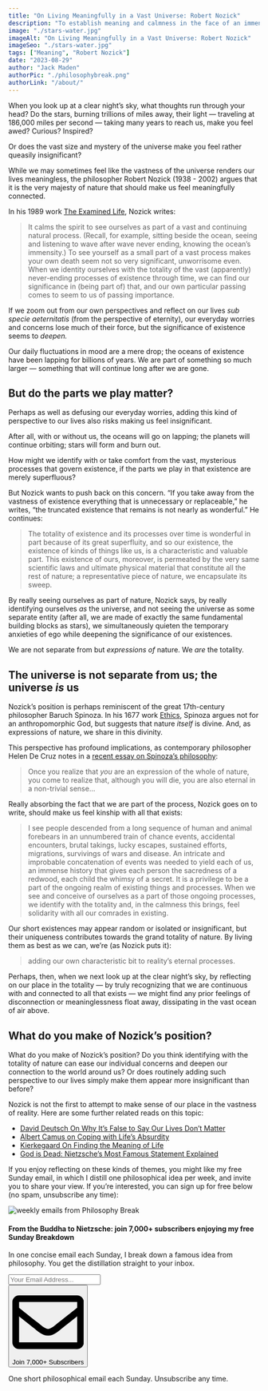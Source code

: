 ```yaml
---
title: "On Living Meaningfully in a Vast Universe: Robert Nozick"
description: "To establish meaning and calmness in the face of an immense, mysterious reality, the philosopher Robert Nozick argues that we should view our lives as part of a vast and continuing natural process."
image: "./stars-water.jpg"
imageAlt: "On Living Meaningfully in a Vast Universe: Robert Nozick"
imageSeo: "./stars-water.jpg"
tags: ["Meaning", "Robert Nozick"]
date: "2023-08-29"
author: "Jack Maden"
authorPic: "./philosophybreak.png"
authorLink: "/about/"
---
```


<span class="big-letter">W</span>hen you look up at a clear night’s sky, what thoughts run through your head? Do the stars, burning trillions of miles away, their light — traveling at 186,000 miles per second — taking many years to reach us, make you feel awed? Curious? Inspired?

Or does the vast size and mystery of the universe make you feel rather queasily insignificant? 

While we may sometimes feel like the vastness of the universe renders our lives meaningless, the philosopher Robert Nozick (1938 - 2002) argues that it is the very majesty of nature that should make us feel meaningfully connected. 

In his 1989 work <a target="_blank" rel="noopener noreferrer sponsored" href="https://www.amazon.com/Examined-Life-Philosophical-Meditations/dp/0671725017?&linkCode=ll1&tag=philosophybre-20&linkId=1ae32dc0b5fe3054fc25480ff7649b03&language=en_US&ref_=as_li_ss_tl">The Examined Life</a>, Nozick writes:

>It calms the spirit to see ourselves as part of a vast and continuing natural process. (Recall, for example, sitting beside the ocean, seeing and listening to wave after wave never ending, knowing the ocean’s immensity.) To see yourself as a small part of a vast process makes your own death seem not so very significant, unworrisome even. When we identity ourselves with the totality of the vast (apparently) never-ending processes of existence through time, we can find our significance in (being part of) that, and our own particular passing comes to seem to us of passing importance.

If we zoom out from our own perspectives and reflect on our lives _sub specie aeternitatis_ (from the perspective of eternity), our everyday worries and concerns lose much of their force, but the significance of existence seems to _deepen._ 

Our daily fluctuations in mood are a mere drop; the oceans of existence have been lapping for billions of years. We are part of something so much larger — something that will continue long after we are gone. 

## But do the parts we play matter?

<span class="big-letter">P</span>erhaps as well as defusing our everyday worries, adding this kind of perspective to our lives also risks making us feel insignificant. 

After all, with or without us, the oceans will go on lapping; the planets will continue orbiting; stars will form and burn out.

How might we identify with or take comfort from the vast, mysterious processes that govern existence, if the parts we play in that existence are merely superfluous? 

But Nozick wants to push back on this concern. “If you take away from the vastness of existence everything that is unnecessary or replaceable,” he writes, “the truncated existence that remains is not nearly as wonderful.” He continues: 

>The totality of existence and its processes over time is wonderful in part because of its great superfluity, and so our existence, the existence of kinds of things like us, is a characteristic and valuable part. This existence of ours, moreover, is permeated by the very same scientific laws and ultimate physical material that constitute all the rest of nature; a representative piece of nature, we encapsulate its sweep.

By really seeing ourselves as part of nature, Nozick says, by really identifying ourselves _as_ the universe, and not seeing the universe as some separate entity (after all, we are made of exactly the same fundamental building blocks as stars), we simultaneously quieten the temporary anxieties of ego while deepening the significance of our existences.  

We are not separate from but _expressions of_ nature. We _are_ the totality.

## The universe is not separate from us; the universe _is_ us

<span class="big-letter">N</span>ozick’s position is perhaps reminiscent of the great 17th-century philosopher Baruch Spinoza. In his 1677 work <a target="_blank" rel="noopener noreferrer sponsored" href="http://www.amazon.com/gp/product/0140435719/ref=as_li_tl?ie=UTF8&tag=philosophybre-20&camp=1789&creative=9325&linkCode=as2&creativeASIN=0140435719&linkId=40b9b0a44d0cbd360115ad7e2861c3bd">Ethics</a>, Spinoza argues not for an anthropomorphic God, but suggests that nature _itself_ is divine. And, as expressions of nature, we share in this divinity. 

This perspective has profound implications, as contemporary philosopher Helen De Cruz notes in a <a target="_blank" rel="noopener noreferrer" href="https://aeon.co/essays/how-to-face-the-climate-crisis-with-spinoza-and-self-knowledge">recent essay on Spinoza’s philosophy</a>:

>Once you realize that _you_ are an expression of the whole of nature, you come to realize that, although you will die, you are also eternal in a non-trivial sense...

Really absorbing the fact that we are part of the process, Nozick goes on to write, should make us feel kinship with all that exists:

>I see people descended from a long sequence of human and animal forebears in an unnumbered train of chance events, accidental encounters, brutal takings, lucky escapes, sustained efforts, migrations, survivings of wars and disease. An intricate and improbable concatenation of events was needed to yield each of us, an immense history that gives each person the sacredness of a redwood, each child the whimsy of a secret. It is a privilege to be a part of the ongoing realm of existing things and processes. When we see and conceive of ourselves as a part of those ongoing processes, we identify with the totality and, in the calmness this brings, feel solidarity with all our comrades in existing.

Our short existences may appear random or isolated or insignificant, but their uniqueness contributes towards the grand totality of nature. By living them as best as we can, we’re (as Nozick puts it):

>adding our own characteristic bit to reality’s eternal processes.

Perhaps, then, when we next look up at the clear night’s sky, by reflecting on our place in the totality — by truly recognizing that we are continuous with and connected to all that exists — we might find any prior feelings of disconnection or meaninglessness float away, dissipating in the vast ocean of air above.

## What do you make of Nozick’s position?

<span class="big-letter">W</span>hat do you make of Nozick’s position? Do you think identifying with the totality of nature can ease our individual concerns and deepen our connection to the world around us? Or does routinely adding such perspective to our lives simply make them appear more insignificant than before?

Nozick is not the first to attempt to make sense of our place in the vastness of reality. Here are some further related reads on this topic: 

- [David Deutsch On Why It’s False to Say Our Lives Don’t Matter](/articles/david-deutsch-on-why-its-false-to-say-our-existence-is-insignificant/)
- [Albert Camus on Coping with Life’s Absurdity](/articles/absurdity-with-camus/)
- [Kierkegaard On Finding the Meaning of Life](/articles/kierkegaard-on-finding-the-meaning-of-life/)
- [God is Dead: Nietzsche’s Most Famous Statement Explained](/articles/god-is-dead-nietzsche-famous-statement-explained/)

If you enjoy reflecting on these kinds of themes, you might like my free Sunday email, in which I distill one philosophical idea per week, and invite you to share your view. If you’re interested, you can sign up for free below (no spam, unsubscribe any time):

<!--big subscribe-->
<div class="course-promo darkradial-background subscribe text-center">
    <img src="/static/6313d50bc32799a6c869239128784c7b/e7f7a/weekly-break.webp" alt="weekly emails from Philosophy Break">
    <h4>From the Buddha to Nietzsche: join 7,000+ subscribers enjoying my free Sunday Breakdown</h4>
    <p class="small-grey-font no-mar-bottom">In one concise email each Sunday, I break down a famous idea from philosophy. You get the distillation straight to your inbox.</p>
    <div class="small-pad-top">
        <form action="https://app.convertkit.com/forms/5812400/subscriptions" method="post" data-sv-form="5812400" data-uid="be0e52d3c0" data-format="inline" data-version="6" data-options="{&quot;settings&quot;:{&quot;after_subscribe&quot;:{&quot;action&quot;:&quot;message&quot;,&quot;success_message&quot;:&quot;Thank you, philosopher! Your welcome email will land in your inbox shortly.&quot;,&quot;redirect_url&quot;:&quot;https://philosophybreak.com/thank-you/&quot;},&quot;analytics&quot;:{&quot;google&quot;:null,&quot;fathom&quot;:null,&quot;facebook&quot;:null,&quot;segment&quot;:null,&quot;pinterest&quot;:null,&quot;sparkloop&quot;:null,&quot;googletagmanager&quot;:null},&quot;modal&quot;:{&quot;trigger&quot;:&quot;timer&quot;,&quot;scroll_percentage&quot;:null,&quot;timer&quot;:5,&quot;devices&quot;:&quot;all&quot;,&quot;show_once_every&quot;:15},&quot;powered_by&quot;:{&quot;show&quot;:false,&quot;url&quot;:&quot;https://convertkit.com/features/forms?utm_campaign=poweredby&amp;utm_content=form&amp;utm_medium=referral&amp;utm_source=dynamic&quot;},&quot;recaptcha&quot;:{&quot;enabled&quot;:false},&quot;return_visitor&quot;:{&quot;action&quot;:&quot;show&quot;,&quot;custom_content&quot;:&quot;&quot;},&quot;slide_in&quot;:{&quot;display_in&quot;:&quot;bottom_right&quot;,&quot;trigger&quot;:&quot;timer&quot;,&quot;scroll_percentage&quot;:null,&quot;timer&quot;:5,&quot;devices&quot;:&quot;all&quot;,&quot;show_once_every&quot;:15},&quot;sticky_bar&quot;:{&quot;display_in&quot;:&quot;top&quot;,&quot;trigger&quot;:&quot;timer&quot;,&quot;scroll_percentage&quot;:null,&quot;timer&quot;:5,&quot;devices&quot;:&quot;all&quot;,&quot;show_once_every&quot;:15}},&quot;version&quot;:&quot;6&quot;}" min-width="400 500 600 700 800">
        <div data-style="clean"><ul data-element="errors" data-group="alert"></ul><div data-element="fields" data-stacked="false">
            <div>
                <input name="email_address" aria-label="Your Email Address..." placeholder="Your Email Address..." required type="email" />
            </div>
            <button class="button primary" type="submit" data-element="submit"><div><div></div><div></div><div></div></div><span><svg xmlns="http://www.w3.org/2000/svg" viewBox="0 0 512 512"><path d="M464 64H48C21.49 64 0 85.49 0 112v288c0 26.51 21.49 48 48 48h416c26.51 0 48-21.49 48-48V112c0-26.51-21.49-48-48-48zm0 48v40.805c-22.422 18.259-58.168 46.651-134.587 106.49-16.841 13.247-50.201 45.072-73.413 44.701-23.208.375-56.579-31.459-73.413-44.701C106.18 199.465 70.425 171.067 48 152.805V112h416zM48 400V214.398c22.914 18.251 55.409 43.862 104.938 82.646 21.857 17.205 60.134 55.186 103.062 54.955 42.717.231 80.509-37.199 103.053-54.947 49.528-38.783 82.032-64.401 104.947-82.653V400H48z"/></svg>Join 7,000+ Subscribers</span></button>
            </div>
            </div>
        </form>
        <p class="tiny-mar-top no-mar-bottom review-font">One short philosophical email each Sunday. Unsubscribe any time.</p>
    </div>
</div>